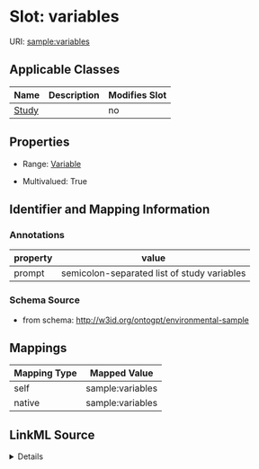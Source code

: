 

# Slot: variables

URI: [sample:variables](http://w3id.org/ontogpt/environmental-sample/variables)



<!-- no inheritance hierarchy -->





## Applicable Classes

| Name | Description | Modifies Slot |
| --- | --- | --- |
| [Study](Study.md) |  |  no  |







## Properties

* Range: [Variable](Variable.md)

* Multivalued: True





## Identifier and Mapping Information





### Annotations

| property | value |
| --- | --- |
| prompt | semicolon-separated list of study variables |



### Schema Source


* from schema: http://w3id.org/ontogpt/environmental-sample




## Mappings

| Mapping Type | Mapped Value |
| ---  | ---  |
| self | sample:variables |
| native | sample:variables |




## LinkML Source

<details>
```yaml
name: variables
annotations:
  prompt:
    tag: prompt
    value: semicolon-separated list of study variables
from_schema: http://w3id.org/ontogpt/environmental-sample
rank: 1000
alias: variables
owner: Study
domain_of:
- Study
range: Variable
multivalued: true

```
</details>
